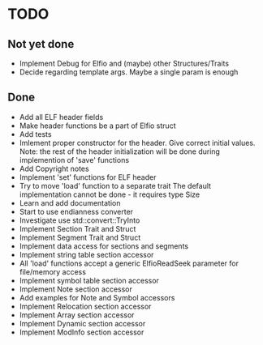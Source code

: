 # TODO

## Not yet done

- Implement Debug for Elfio and (maybe) other Structures/Traits
- Decide regarding template args. Maybe a single param is enough

## Done

- Add all ELF header fields
- Make header functions be a part of Elfio struct
- Add tests
- Imlement proper constructor for the header.
  Give correct initial values. Note: the rest of the header
  initialization will be done during implemention of 'save' functions
- Add Copyright notes
- Implement 'set' functions for ELF header
- Try to move 'load' function to a separate trait
  The default implementation cannot be done - it requires type Size
- Learn and add documentation
- Start to use endianness converter
- Investigate use std::convert::TryInto
- Implement Section Trait and Struct
- Implement Segment Trait and Struct
- Implement data access for sections and segments
- Implement string table section accessor
- All 'load' functions accept a generic ElfioReadSeek parameter for file/memory access
- Implement symbol table section accessor
- Implement Note section accessor
- Add examples for Note and Symbol accessors
- Implement Relocation section accessor
- Implement Array section accessor
- Implement Dynamic section accessor
- Implement ModInfo section accessor
